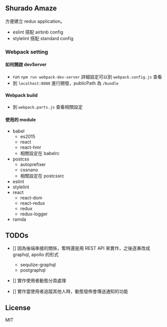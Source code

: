 ## Shurado Amaze

方便建立 redux application。

- eslint 搭配 airbnb config
- stylelint 搭配 standard config

### Webpack setting

#### 如何開啟 devServer

- run `npm run webpack-dev-server`
詳細設定可以到 `webpack.config.js` 查看
- 到 `localhost:8080` 進行開發，publicPath 為 `/bundle`

#### Webpack build

- 到 `webpack.parts.js` 查看相關設定

#### 使用的 module

- babel
  - es2015
  - react
  - react-hmr
  - 相關設定在 babelrc
- postcss
  - autoprefixer
  - cssnano
  - 相關設定在 postcssrc
- eslint
- stylelint
- react
  - react-dom
  - react-redux
  - redux
  - redux-logger
- ramda

## TODOs

- [] 因為後端串接的關係，暫時還是用 REST API 來實作，之後逐漸改成 graphql, apollo 的形式
  - sequlize-graphql
  - postgraphql

- [] 實作使用者動態分頁處理
- [] 實作當使用者追蹤其他人時，動態發佈會傳送通知的功能


## License

MIT
